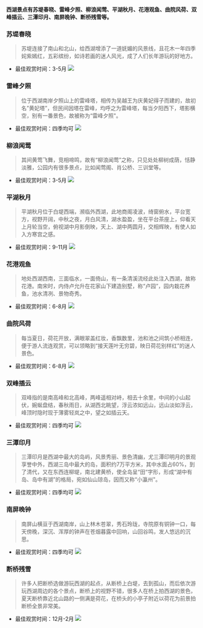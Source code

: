 **西湖景点有苏堤春晓、雷峰夕照、柳浪闻莺、平湖秋月、花港观鱼、曲院风荷、双峰插云、三潭印月、南屏晚钟、断桥残雪等。**

### **苏堤春晓** 
>苏堤连接了南山和北山，给西湖增添了一道妩媚的风景线，且花木一年四季姹紫嫣红，五彩缤纷，如诗若画的迷人风光，成了人们长年游玩的好地方。
* 最佳观赏时间：3-5月
![](topwrite/assets/杭州市景点/西湖景区/苏堤春晓.webp)

### **雷峰夕照**
>位于西湖南岸夕照山上的雷峰塔，相传为吴越王为庆黄妃得子而建的，故初名”黄妃塔”，但民间因塔在雷峰，均呼之为雷峰塔，每当夕阳西下，塔影横空，别有一番景色，故被称为“雷峰夕照"。
* 最佳观赏时间：四季均可
![](topwrite/assets/杭州市景点/西湖景区/雷峰夕照.webp)

### **柳浪闻莺**
>其间黄莺飞舞，竞相啼鸣，故有“柳浪闻莺”之称，只见处处柳树成荫，恬静淡雅，公园内有很多景点，比如闻莺阁、肖公桥、三训堂等。
* 最佳观赏时间：3-5月
![](topwrite/assets/杭州市景点/西湖景区/柳浪闻莺.webp)

### **平湖秋月**
>平湖秋月位于白堤西端，濒临外西湖，此地商阁凌波，绮窗俯水，平台宽方，视野开阔，中秋之夜，月白风清，湖水盈盈，坐在平台茶座上，仰看天上月轮当空，俯视湖中月影倒映，天上、湖中两圆月，交相辉映，有使人如入方寒宫之感。
* 最佳观赏时间：9-11月
![](topwrite/assets/杭州市景点/西湖景区/平湖秋月.webp)

### **花港观鱼**
>地处西湖西南，三面临水，一面倚山，有一条清溪流经此处注入西湖，故称花港。南宋时，内侍卢允升在花家山下建造别墅，称“卢园”，园内栽花养鱼，池水清冽、景物奇秀。
* 最佳观赏时间：6-8月
![](topwrite/assets/杭州市景点/西湖景区/花港观鱼.webp)

### **曲院风荷**
>每当夏日，荷花开放，满眼翠盖红妆，香飘数里，池和池之间筑小桥相连，便于游人流连观赏，可以领略到“接天莲叶无穷碧，映日荷花别样红”的迷人景色。
* 最佳观赏时间：6-8月
![](topwrite/assets/杭州市景点/西湖景区/曲院风荷.webp)

### **双峰插云**
>双峰指的是南高峰和北高峰，两峰遥相对峙，相去十余里，中间的小山起伏，婉蜒盘结，春秋雨日，从湖西北眺望，浮云浓如远山，远山淡如浮云，峰顶时隐时现于薄雾轻岚之中，望之如插云天。
* 最佳观赏时间：四季均可
![](topwrite/assets/杭州市景点/西湖景区/双峰插云.webp)

### **三潭印月**
>三潭印月是西湖中最大的岛屿，风景秀丽、景色清幽，尤三潭印明月的景观享誉中外，西湖三岛中最大的岛，面积约7万平方米，其中水面占60%，到了清代，又在东西连柳堤，南北建黄桥，使全岛呈“田“字形，形成“湖中有岛、岛中有湖”的格局，宛如仙山琼岛，因而又称“小瀛州"。
* 最佳观赏时间：四季均可
![](topwrite/assets/杭州市景点/西湖景区/三潭印月.webp)

### **南屏晚钟**
>南屏山横亘于西湖南岸，山上林木苍翠，秀石玲珑，寺院原有铜钟一口，每天傍晚，深沉、浑厚的钟声在苍烟暮露中回响，山回谷鸣，发人悠远的沉思。
* 最佳观赏时间：四季均可
![](topwrite/assets/杭州市景点/西湖景区/南屏晚钟.webp)

### **断桥残雪** 
>许多人把断桥选做游玩西湖的起点，从断桥上白堤，去到孤山，而后依次游玩西湖周边的各个景点，断桥上的视野不错，很多人在桥上拍西湖的景色，夏天断桥靠近北山路的一侧满是荷花，在桥头的小亭子附近以荷花为前景拍断桥全景非常美。
* 最佳观赏时间：12月-2月
![](topwrite/assets/杭州市景点/西湖景区/断桥残雪.webp)
